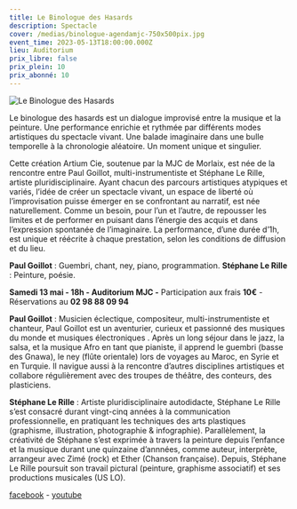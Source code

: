 ```yaml
---
title: Le Binologue des Hasards
description: Spectacle
cover: /medias/binologue-agendamjc-750x500pix.jpg
event_time: 2023-05-13T18:00:00.000Z
lieu: Auditorium
prix_libre: false
prix_plein: 10
prix_abonné: 10
---
```

![Le Binologue des Hasards](/medias/binologue-webmjc-y-750x500pix.jpg)

Le binologue des hasards est un dialogue improvisé entre la musique et la peinture. Une performance 
enrichie et rythmée par différents modes artistiques du spectacle vivant. Une balade imaginaire dans une bulle temporelle à la chronologie aléatoire. Un moment unique et singulier.

Cette création Artium Cie, soutenue par la MJC de Morlaix, est née de la rencontre entre Paul Goillot, 
multi-instrumentiste et Stéphane Le Rille, artiste pluridisciplinaire. Ayant chacun des parcours artistiques 
atypiques et variés, l’idée de créer un spectacle vivant, un espace de liberté où l’improvisation puisse 
émerger en se confrontant au narratif, est née naturellement. Comme un besoin, pour l’un et l’autre, 
de repousser les limites et de performer en puisant dans l’énergie des acquis et dans l’expression 
spontanée de l’imaginaire. La performance, d’une durée d’1h, est unique et réécrite à chaque prestation, 
selon les conditions de diffusion et du lieu. 

**Paul Goillot** : Guembri, chant, ney, piano, programmation.
**Stéphane Le Rille** : Peinture, poésie.

**Samedi 13 mai - 18h - Auditorium MJC -** Participation aux frais **10€** - Réservations au **02 98 88 09 94**

**Paul Goillot** : Musicien éclectique, compositeur, multi-instrumentiste et chanteur, Paul Goillot est un 
aventurier,  curieux et passionné des musiques du monde et musiques électroniques . Après un long séjour 
dans le jazz, la salsa, et la musique Afro en tant que pianiste, il apprend le guembri (basse des Gnawa), 
le ney (flûte orientale) lors de voyages au Maroc, en Syrie et en Turquie. Il navigue aussi à la rencontre d’autres disciplines artistiques et collabore régulièrement avec des troupes de théâtre, des conteurs, des plasticiens.

**Stéphane Le Rille** :   Artiste pluridisciplinaire autodidacte, Stéphane Le Rille s’est consacré durant vingt-cinq
années à la communication professionnelle, en pratiquant les techniques des arts plastiques (graphisme,
illustration, photographie & infographie). Parallèlement, la créativité de Stéphane s’est exprimée à travers la peinture depuis l’enfance et la musique durant une quinzaine d’annnées, comme auteur, interprète, arrangeur 
avec Zimé (rock) et Ether (Chanson française). Depuis, Stéphane Le Rille poursuit son travail pictural (peinture, graphisme associatif) et ses productions musicales (US LO).

[facebook](https://www.facebook.com/profile.php?id=100091852740994)  -  [youtube](https://www.youtube.com/@LeBinologuedesHasards-ke3cv)